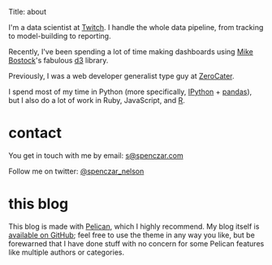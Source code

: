Title: about

I'm a data scientist at [Twitch](http://www.twitch.tv/). I handle the whole data pipeline, from tracking to model-building to reporting.

Recently, I've been spending a lot of time making dashboards using [Mike Bostock](http://bost.ocks.org/)'s fabulous [d3](http://d3js.org/) library.

Previously, I was a web developer generalist type guy at [ZeroCater](http://www.zerocater.com/).

I spend most of my time in Python (more specifically, [IPython](http://ipython.org/) + [pandas](http://pandas.pydata.org/)), but I also do a lot of work in Ruby, JavaScript, and [R](https://github.com/tdsmith/aRrgh).


# contact

You get in touch with me by email: <s@spenczar.com>

Follow me on twitter: <a href="https://twitter.com/intent/user?screen_name=spenczar_nelson">@spenczar_nelson</a>


# this blog

This blog is made with [Pelican](http://docs.getpelican.com/en/3.2/), which I highly recommend. My blog itself is [available on GitHub](https://github.com/spenczar/spenczar.com); feel free to use the theme in any way you like, but be forewarned that I have done stuff with no concern for some Pelican features like multiple authors or categories.
